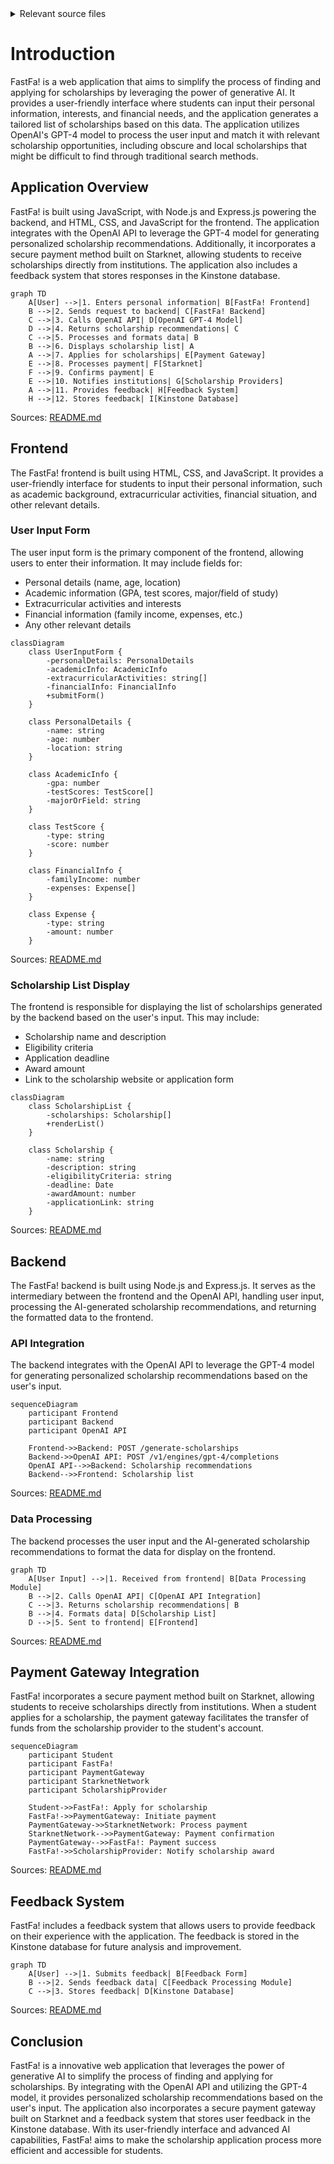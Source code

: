<details>
<summary>Relevant source files</summary>

The following file was used as context for generating this wiki page:

- [README.md](https://github.com/agattani123/Fast-Fa/blob/master/README.md)

</details>

# Introduction

FastFa! is a web application that aims to simplify the process of finding and applying for scholarships by leveraging the power of generative AI. It provides a user-friendly interface where students can input their personal information, interests, and financial needs, and the application generates a tailored list of scholarships based on this data. The application utilizes OpenAI's GPT-4 model to process the user input and match it with relevant scholarship opportunities, including obscure and local scholarships that might be difficult to find through traditional search methods.

## Application Overview

FastFa! is built using JavaScript, with Node.js and Express.js powering the backend, and HTML, CSS, and JavaScript for the frontend. The application integrates with the OpenAI API to leverage the GPT-4 model for generating personalized scholarship recommendations. Additionally, it incorporates a secure payment method built on Starknet, allowing students to receive scholarships directly from institutions. The application also includes a feedback system that stores responses in the Kinstone database.

```mermaid
graph TD
    A[User] -->|1. Enters personal information| B[FastFa! Frontend]
    B -->|2. Sends request to backend| C[FastFa! Backend]
    C -->|3. Calls OpenAI API| D[OpenAI GPT-4 Model]
    D -->|4. Returns scholarship recommendations| C
    C -->|5. Processes and formats data| B
    B -->|6. Displays scholarship list| A
    A -->|7. Applies for scholarships| E[Payment Gateway]
    E -->|8. Processes payment| F[Starknet]
    F -->|9. Confirms payment| E
    E -->|10. Notifies institutions| G[Scholarship Providers]
    A -->|11. Provides feedback| H[Feedback System]
    H -->|12. Stores feedback| I[Kinstone Database]
```

Sources: [README.md](https://github.com/agattani123/Fast-Fa/blob/master/README.md)

## Frontend

The FastFa! frontend is built using HTML, CSS, and JavaScript. It provides a user-friendly interface for students to input their personal information, such as academic background, extracurricular activities, financial situation, and other relevant details.

### User Input Form

The user input form is the primary component of the frontend, allowing users to enter their information. It may include fields for:

- Personal details (name, age, location)
- Academic information (GPA, test scores, major/field of study)
- Extracurricular activities and interests
- Financial information (family income, expenses, etc.)
- Any other relevant details

```mermaid
classDiagram
    class UserInputForm {
        -personalDetails: PersonalDetails
        -academicInfo: AcademicInfo
        -extracurricularActivities: string[]
        -financialInfo: FinancialInfo
        +submitForm()
    }
    
    class PersonalDetails {
        -name: string
        -age: number
        -location: string
    }
    
    class AcademicInfo {
        -gpa: number
        -testScores: TestScore[]
        -majorOrField: string
    }
    
    class TestScore {
        -type: string
        -score: number
    }
    
    class FinancialInfo {
        -familyIncome: number
        -expenses: Expense[]
    }
    
    class Expense {
        -type: string
        -amount: number
    }
```

Sources: [README.md](https://github.com/agattani123/Fast-Fa/blob/master/README.md)

### Scholarship List Display

The frontend is responsible for displaying the list of scholarships generated by the backend based on the user's input. This may include:

- Scholarship name and description
- Eligibility criteria
- Application deadline
- Award amount
- Link to the scholarship website or application form

```mermaid
classDiagram
    class ScholarshipList {
        -scholarships: Scholarship[]
        +renderList()
    }
    
    class Scholarship {
        -name: string
        -description: string
        -eligibilityCriteria: string
        -deadline: Date
        -awardAmount: number
        -applicationLink: string
    }
```

Sources: [README.md](https://github.com/agattani123/Fast-Fa/blob/master/README.md)

## Backend

The FastFa! backend is built using Node.js and Express.js. It serves as the intermediary between the frontend and the OpenAI API, handling user input, processing the AI-generated scholarship recommendations, and returning the formatted data to the frontend.

### API Integration

The backend integrates with the OpenAI API to leverage the GPT-4 model for generating personalized scholarship recommendations based on the user's input.

```mermaid
sequenceDiagram
    participant Frontend
    participant Backend
    participant OpenAI API

    Frontend->>Backend: POST /generate-scholarships
    Backend->>OpenAI API: POST /v1/engines/gpt-4/completions
    OpenAI API-->>Backend: Scholarship recommendations
    Backend-->>Frontend: Scholarship list
```

Sources: [README.md](https://github.com/agattani123/Fast-Fa/blob/master/README.md)

### Data Processing

The backend processes the user input and the AI-generated scholarship recommendations to format the data for display on the frontend.

```mermaid
graph TD
    A[User Input] -->|1. Received from frontend| B[Data Processing Module]
    B -->|2. Calls OpenAI API| C[OpenAI API Integration]
    C -->|3. Returns scholarship recommendations| B
    B -->|4. Formats data| D[Scholarship List]
    D -->|5. Sent to frontend| E[Frontend]
```

Sources: [README.md](https://github.com/agattani123/Fast-Fa/blob/master/README.md)

## Payment Gateway Integration

FastFa! incorporates a secure payment method built on Starknet, allowing students to receive scholarships directly from institutions. When a student applies for a scholarship, the payment gateway facilitates the transfer of funds from the scholarship provider to the student's account.

```mermaid
sequenceDiagram
    participant Student
    participant FastFa!
    participant PaymentGateway
    participant StarknetNetwork
    participant ScholarshipProvider

    Student->>FastFa!: Apply for scholarship
    FastFa!->>PaymentGateway: Initiate payment
    PaymentGateway->>StarknetNetwork: Process payment
    StarknetNetwork-->>PaymentGateway: Payment confirmation
    PaymentGateway-->>FastFa!: Payment success
    FastFa!->>ScholarshipProvider: Notify scholarship award
```

Sources: [README.md](https://github.com/agattani123/Fast-Fa/blob/master/README.md)

## Feedback System

FastFa! includes a feedback system that allows users to provide feedback on their experience with the application. The feedback is stored in the Kinstone database for future analysis and improvement.

```mermaid
graph TD
    A[User] -->|1. Submits feedback| B[Feedback Form]
    B -->|2. Sends feedback data| C[Feedback Processing Module]
    C -->|3. Stores feedback| D[Kinstone Database]
```

Sources: [README.md](https://github.com/agattani123/Fast-Fa/blob/master/README.md)

## Conclusion

FastFa! is a innovative web application that leverages the power of generative AI to simplify the process of finding and applying for scholarships. By integrating with the OpenAI API and utilizing the GPT-4 model, it provides personalized scholarship recommendations based on the user's input. The application also incorporates a secure payment gateway built on Starknet and a feedback system that stores user feedback in the Kinstone database. With its user-friendly interface and advanced AI capabilities, FastFa! aims to make the scholarship application process more efficient and accessible for students.